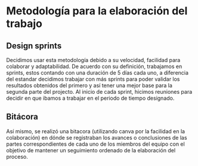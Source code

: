 # Metodología para la elaboración del trabajo
## Design sprints
Decidimos usar esta metodología debido a su velocidad, facilidad para colaborar y adaptabilidad. De acuerdo con su definición, trabajamos en sprints, estos contando con una duración de 5 días cada uno, a diferencia del estandar decidimos trabajar con más sprints para poder validar los resultados obtenidos del primero y así tener una mejor base para la segunda parte del projecto. Al inicio de cada sprint, hicimos reuniones para decidir en que ibamos a trabajar en el periodo de tiempo designado.
## Bitácora
Así mismo, se realizó una bitacora (utilizando canva por la facilidad en la colaboración) en dónde se registraban los avances o conclusiones de las partes correspondientes de cada uno de los miembros del equipo con el objetivo de mantener un seguimiento ordenado de la elaboración del proceso.
